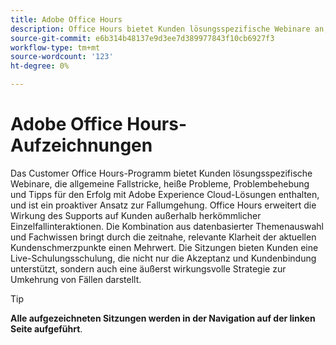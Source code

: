```yaml
---
title: Adobe Office Hours
description: Office Hours bietet Kunden lösungsspezifische Webinare an, um die Fallumgehung proaktiv zu gestalten.
source-git-commit: e6b314b48137e9d3ee7d389977843f10cb6927f3
workflow-type: tm+mt
source-wordcount: '123'
ht-degree: 0%

---
```


# Adobe Office Hours-Aufzeichnungen

Das Customer Office Hours-Programm bietet Kunden lösungsspezifische Webinare, die allgemeine Fallstricke, heiße Probleme, Problembehebung und Tipps für den Erfolg mit Adobe Experience Cloud-Lösungen enthalten, und ist ein proaktiver Ansatz zur Fallumgehung. Office Hours erweitert die Wirkung des Supports auf Kunden außerhalb herkömmlicher Einzelfallinteraktionen. Die Kombination aus datenbasierter Themenauswahl und Fachwissen bringt durch die zeitnahe, relevante Klarheit der aktuellen Kundenschmerzpunkte einen Mehrwert. Die Sitzungen bieten Kunden eine Live-Schulungsschulung, die nicht nur die Akzeptanz und Kundenbindung unterstützt, sondern auch eine äußerst wirkungsvolle Strategie zur Umkehrung von Fällen darstellt.

>[!TIP]
>
>**Alle aufgezeichneten Sitzungen werden in der Navigation auf der linken Seite aufgeführt**.

<!--

## Featured

<table>
  <tr>
   <td>
      <a href="2022/cross-channel.md">
      <img alt="Level up Your Cross-channel Marketing with Adobe [!DNL Campaign Classic]" src="assets/cross-channel.png"/>
      </a>
      <div>
         <a href="./2022/cross-channel.md"><strong>Level up Your Cross-channel Marketing with Adobe [!DNL Campaign Classic]</strong></a>
         <br/>
      </div>
   </td>
   <td>
      <a href="2022/integrations.md">
      <img alt="Adobe [!DNL Campaign] integrations with a marketing ecosystem" src="assets/integrations.png"/>
      </a>
      <div>
         <a href="./2022/integrations.md"><strong>Adobe [!DNL Campaign] integrations with a marketing ecosystem</strong></a>
         <br/>
      </div>
   </td>
   <td>
      <a href="2022/tips.md">
      <img alt="Time saving tips from a pro" src="./assets/tips.png"/>
      </a>
      <div>
         <a href="2022/tips.md"><strong>Time saving tips from a pro</strong></a>
         <br/>
      </div>
   </td>
</table>

-->